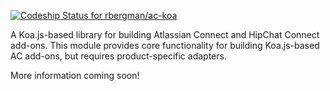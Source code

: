 [ ![Codeship Status for rbergman/ac-koa](https://codeship.io/projects/4216ff50-fbc2-0131-c83b-72157ffddf87/status)](https://codeship.io/projects/29246)

A Koa.js-based library for building Atlassian Connect and HipChat
Connect add-ons.  This module provides core functionality for building
Koa.js-based AC add-ons, but requires product-specific adapters.

More information coming soon!